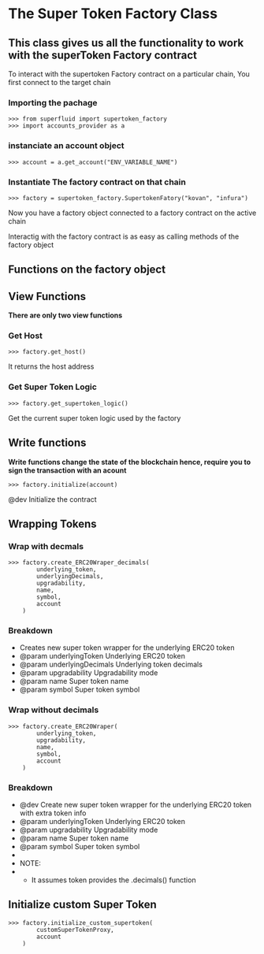 # The Super Token Factory Class

## This class gives us all the functionality to work with the superToken Factory contract

To interact with the supertoken Factory contract on a particular chain, You first connect to the target chain

### Importing the pachage
```
>>> from superfluid import supertoken_factory
>>> import accounts_provider as a
```
### instanciate an account object
```
>>> account = a.get_account("ENV_VARIABLE_NAME")
```
### Instantiate The factory contract on that chain

```
>>> factory = supertoken_factory.SupertokenFatory("kovan", "infura")
```

Now you have a factory object connected to a factory contract on the active chain

Interactig with the factory contract is as easy as calling methods of the factory object

## Functions on the factory object

## View Functions
**There are only two view functions**

### Get Host
```
>>> factory.get_host()
```
It returns the host address

### Get Super Token Logic

```
>>> factory.get_supertoken_logic()
```
Get the current super token logic used by the factory

## Write functions
**Write functions change the state of the blockchain hence, require you to sign the transaction with an acount**

```
>>> factory.initialize(account)
```
@dev Initialize the contract


## Wrapping Tokens
### Wrap with decmals
```
>>> factory.create_ERC20Wraper_decimals(
        underlying_token,
        underlyingDecimals,
        upgradability,
        name,
        symbol,
        account
    )
```
### Breakdown
 * Creates new super token wrapper for the underlying ERC20 token
 * @param underlyingToken Underlying ERC20 token
 * @param underlyingDecimals Underlying token decimals
 * @param upgradability Upgradability mode
 * @param name Super token name
 * @param symbol Super token symbol

### Wrap without decimals
```
>>> factory.create_ERC20Wraper(
        underlying_token,
        upgradability,
        name,
        symbol,
        account
    )
```
### Breakdown
 * @dev Create new super token wrapper for the underlying ERC20 token with extra token info
 * @param underlyingToken Underlying ERC20 token
 * @param upgradability Upgradability mode
 * @param name Super token name
 * @param symbol Super token symbol
 *
 * NOTE:
 * - It assumes token provides the .decimals() function

## Initialize custom Super Token
```
>>> factory.initialize_custom_supertoken(
        customSuperTokenProxy,
        account
    )